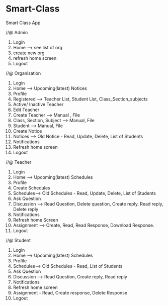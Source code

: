 # Smart-Class
Smart Class App

//@ Admin
1. Login
2. Home --> see list of org
3. create new org
4. refresh home screen
5. Logout

//@ Organisation
1.  Login
2.  Home --> Upcoming(latest) Notices
3.  Profile
4.  Registered --> Teacher List, Student List, Class_Section_subjects
5.  Active/ Inactive Teacher
6.  Edit Teacher
7.  Create Teacher --> Manual , File
8.  Class, Section, Subject --> Manual, File
9.  Student --> Manual, File
10. Create Notice
11. Notices --> Old Notice - Read, Update, Delete, List of Students
12. Notifications
13. Refresh home screen
14. Logout

//@ Teacher
1.  Login
2.  Home --> Upcoming(latest) Schedules
3.  Profile
4.  Create Schedules 
5.  Schedules--> Old Schedules - Read, Update, Delete, List of Students
6.  Ask Question 
7.  Discussion --> Read Question, Delete question, Create reply, Read reply, Delete reply
8.  Notifications
9.  Refresh home Screen
10. Assignment --> Create, Read, Read Response, Download Response.
11. Logout

//@ Student
1.  Login
2.  Home --> Upcoming(latest) Schedules
3.  Profile
4.  Schedules--> Old Schedules - Read, List of Students
5.  Ask Question 
6.  Discussion --> Read Question, Create reply, Read reply
7.  Notifications
8.  Refresh home screen
9.  Assignment - Read, Create response, Delete Response
10. Logout